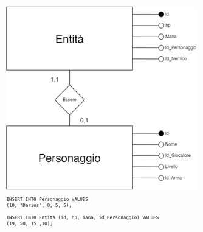 ![Aggiunta nuovo Personaggio](o1.png)

```
INSERT INTO Personaggio VALUES
(10, "Darius", 0, 5, 5);

INSERT INTO Entita (id, hp, mana, id_Personaggio) VALUES
(19, 50, 15 ,10);
```
